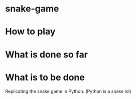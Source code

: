 # snake-game
# How to play
# What is done so far
# What is to be done
Replicating the snake game in Python. (Python is a snake lol)
